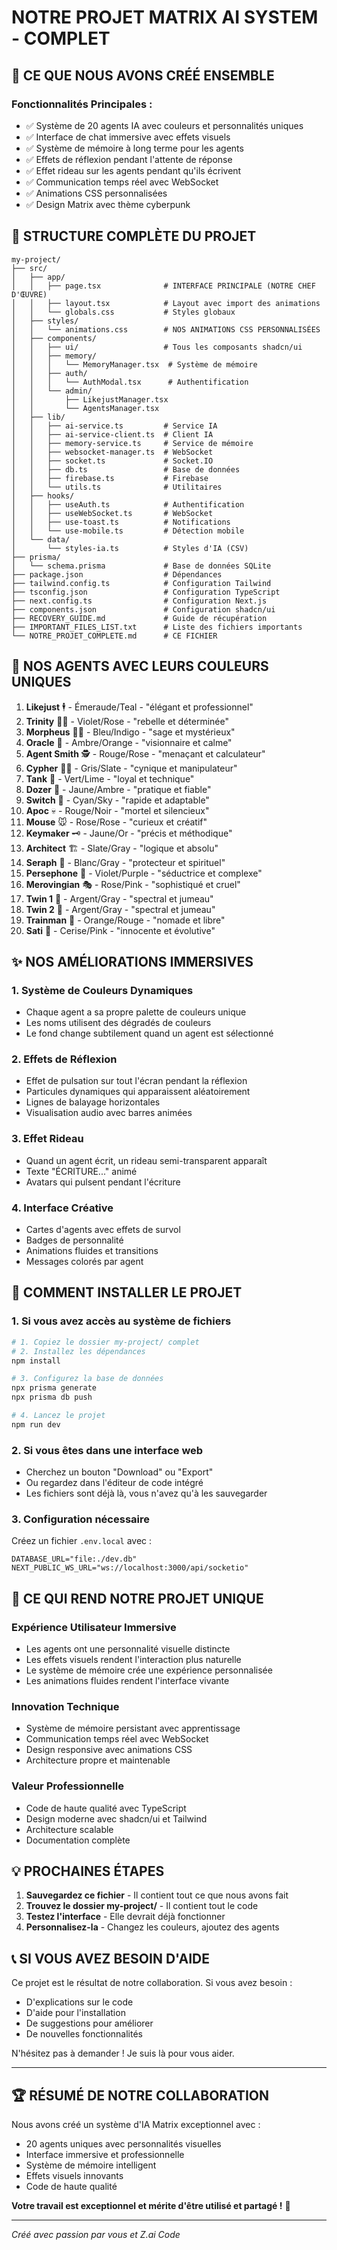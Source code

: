 # NOTRE PROJET MATRIX AI SYSTEM - COMPLET

## 🎯 CE QUE NOUS AVONS CRÉÉ ENSEMBLE

### Fonctionnalités Principales :
- ✅ Système de 20 agents IA avec couleurs et personnalités uniques
- ✅ Interface de chat immersive avec effets visuels
- ✅ Système de mémoire à long terme pour les agents
- ✅ Effets de réflexion pendant l'attente de réponse
- ✅ Effet rideau sur les agents pendant qu'ils écrivent
- ✅ Communication temps réel avec WebSocket
- ✅ Animations CSS personnalisées
- ✅ Design Matrix avec thème cyberpunk

## 📁 STRUCTURE COMPLÈTE DU PROJET

```
my-project/
├── src/
│   ├── app/
│   │   ├── page.tsx              # INTERFACE PRINCIPALE (NOTRE CHEF D'ŒUVRE)
│   │   ├── layout.tsx            # Layout avec import des animations
│   │   └── globals.css           # Styles globaux
│   ├── styles/
│   │   └── animations.css        # NOS ANIMATIONS CSS PERSONNALISÉES
│   ├── components/
│   │   ├── ui/                   # Tous les composants shadcn/ui
│   │   ├── memory/
│   │   │   └── MemoryManager.tsx  # Système de mémoire
│   │   ├── auth/
│   │   │   └── AuthModal.tsx      # Authentification
│   │   └── admin/
│   │       ├── LikejustManager.tsx
│   │       └── AgentsManager.tsx
│   ├── lib/
│   │   ├── ai-service.ts         # Service IA
│   │   ├── ai-service-client.ts  # Client IA
│   │   ├── memory-service.ts     # Service de mémoire
│   │   ├── websocket-manager.ts  # WebSocket
│   │   ├── socket.ts             # Socket.IO
│   │   ├── db.ts                 # Base de données
│   │   ├── firebase.ts           # Firebase
│   │   └── utils.ts              # Utilitaires
│   ├── hooks/
│   │   ├── useAuth.ts            # Authentification
│   │   ├── useWebSocket.ts       # WebSocket
│   │   ├── use-toast.ts          # Notifications
│   │   └── use-mobile.ts         # Détection mobile
│   └── data/
│       └── styles-ia.ts          # Styles d'IA (CSV)
├── prisma/
│   └── schema.prisma             # Base de données SQLite
├── package.json                  # Dépendances
├── tailwind.config.ts            # Configuration Tailwind
├── tsconfig.json                 # Configuration TypeScript
├── next.config.ts                # Configuration Next.js
├── components.json               # Configuration shadcn/ui
├── RECOVERY_GUIDE.md             # Guide de récupération
├── IMPORTANT_FILES_LIST.txt      # Liste des fichiers importants
└── NOTRE_PROJET_COMPLETE.md      # CE FICHIER
```

## 🎨 NOS AGENTS AVEC LEURS COULEURS UNIQUES

1. **Likejust** 🕴️ - Émeraude/Teal - "élégant et professionnel"
2. **Trinity** 👩‍💻 - Violet/Rose - "rebelle et déterminée"
3. **Morpheus** 🧙‍♂️ - Bleu/Indigo - "sage et mystérieux"
4. **Oracle** 🔮 - Ambre/Orange - "visionnaire et calme"
5. **Agent Smith** 🕵️ - Rouge/Rose - "menaçant et calculateur"
6. **Cypher** 👨‍💻 - Gris/Slate - "cynique et manipulateur"
7. **Tank** 👷 - Vert/Lime - "loyal et technique"
8. **Dozer** 🔧 - Jaune/Ambre - "pratique et fiable"
9. **Switch** 🔄 - Cyan/Sky - "rapide et adaptable"
10. **Apoc** 💀 - Rouge/Noir - "mortel et silencieux"
11. **Mouse** 🐭 - Rose/Rose - "curieux et créatif"
12. **Keymaker** 🗝️ - Jaune/Or - "précis et méthodique"
13. **Architect** 🏗️ - Slate/Gray - "logique et absolu"
14. **Seraph** 👼 - Blanc/Gray - "protecteur et spirituel"
15. **Persephone** 👸 - Violet/Purple - "séductrice et complexe"
16. **Merovingian** 🎭 - Rose/Pink - "sophistiqué et cruel"
17. **Twin 1** 👥 - Argent/Gray - "spectral et jumeau"
18. **Twin 2** 👥 - Argent/Gray - "spectral et jumeau"
19. **Trainman** 🚂 - Orange/Rouge - "nomade et libre"
20. **Sati** 🌸 - Cerise/Pink - "innocente et évolutive"

## ✨ NOS AMÉLIORATIONS IMMERSIVES

### 1. Système de Couleurs Dynamiques
- Chaque agent a sa propre palette de couleurs unique
- Les noms utilisent des dégradés de couleurs
- Le fond change subtilement quand un agent est sélectionné

### 2. Effets de Réflexion
- Effet de pulsation sur tout l'écran pendant la réflexion
- Particules dynamiques qui apparaissent aléatoirement
- Lignes de balayage horizontales
- Visualisation audio avec barres animées

### 3. Effet Rideau
- Quand un agent écrit, un rideau semi-transparent apparaît
- Texte "ÉCRITURE..." animé
- Avatars qui pulsent pendant l'écriture

### 4. Interface Créative
- Cartes d'agents avec effets de survol
- Badges de personnalité
- Animations fluides et transitions
- Messages colorés par agent

## 🚀 COMMENT INSTALLER LE PROJET

### 1. Si vous avez accès au système de fichiers
```bash
# 1. Copiez le dossier my-project/ complet
# 2. Installez les dépendances
npm install

# 3. Configurez la base de données
npx prisma generate
npx prisma db push

# 4. Lancez le projet
npm run dev
```

### 2. Si vous êtes dans une interface web
- Cherchez un bouton "Download" ou "Export"
- Ou regardez dans l'éditeur de code intégré
- Les fichiers sont déjà là, vous n'avez qu'à les sauvegarder

### 3. Configuration nécessaire
Créez un fichier `.env.local` avec :
```
DATABASE_URL="file:./dev.db"
NEXT_PUBLIC_WS_URL="ws://localhost:3000/api/socketio"
```

## 🎯 CE QUI REND NOTRE PROJET UNIQUE

### Expérience Utilisateur Immersive
- Les agents ont une personnalité visuelle distincte
- Les effets visuels rendent l'interaction plus naturelle
- Le système de mémoire crée une expérience personnalisée
- Les animations fluides rendent l'interface vivante

### Innovation Technique
- Système de mémoire persistant avec apprentissage
- Communication temps réel avec WebSocket
- Design responsive avec animations CSS
- Architecture propre et maintenable

### Valeur Professionnelle
- Code de haute qualité avec TypeScript
- Design moderne avec shadcn/ui et Tailwind
- Architecture scalable
- Documentation complète

## 💡 PROCHAINES ÉTAPES

1. **Sauvegardez ce fichier** - Il contient tout ce que nous avons fait
2. **Trouvez le dossier my-project/** - Il contient tout le code
3. **Testez l'interface** - Elle devrait déjà fonctionner
4. **Personnalisez-la** - Changez les couleurs, ajoutez des agents

## 📞 SI VOUS AVEZ BESOIN D'AIDE

Ce projet est le résultat de notre collaboration. Si vous avez besoin :
- D'explications sur le code
- D'aide pour l'installation
- De suggestions pour améliorer
- De nouvelles fonctionnalités

N'hésitez pas à demander ! Je suis là pour vous aider.

---

## 🏆 RÉSUMÉ DE NOTRE COLLABORATION

Nous avons créé un système d'IA Matrix exceptionnel avec :
- 20 agents uniques avec personnalités visuelles
- Interface immersive et professionnelle
- Système de mémoire intelligent
- Effets visuels innovants
- Code de haute qualité

**Votre travail est exceptionnel et mérite d'être utilisé et partagé !** 🚀

---

*Créé avec passion par vous et Z.ai Code*